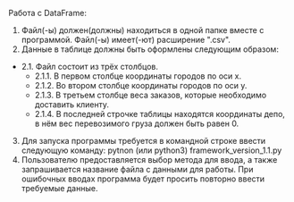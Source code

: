Работа с DataFrame:
1. Файл(-ы) должен(должны) находиться в одной папке вместе с программой. Файл(-ы) имеет(-ют) расширение ".csv".<br/>
2. Данные в таблице должны быть оформлены следующим образом:<br/>
  * 2.1. Файл состоит из трёх столбцов. <br/>
    * 2.1.1. В первом столбце координаты городов по оси x.<br/>
    * 2.1.2. Во втором столбце координаты городов по оси y.<br/>
    * 2.1.3. В третьем столбце веса заказов, которые необходимо доставить клиенту.<br/>
    * 2.1.4. В последней строчке таблицы находятся координаты депо, в нём вес перевозимого груза должен быть равен 0.<br/>
3. Для запуска программы требуется в командной строке ввести следующую команду: pytnon (или python3) framework_version_1.1.py<br/>
4. Пользователю предоставляется выбор метода для ввода, а также запрашивается название файла с данными для работы. При ошибочных вводах программа будет просить повторно ввести требуемые данные.
